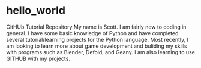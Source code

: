 # hello_world
GitHUb Tutorial Repository
My name is Scott. I am fairly new to coding in general. I have some basic knowledge of Python and have completed several tutorial/learning projects for the Python language. Most recently, I am looking to learn more about game development and buliding my skills with programs such as Blender, Defold, and Geany.
I am also learning to use GITHUB with my projects.
